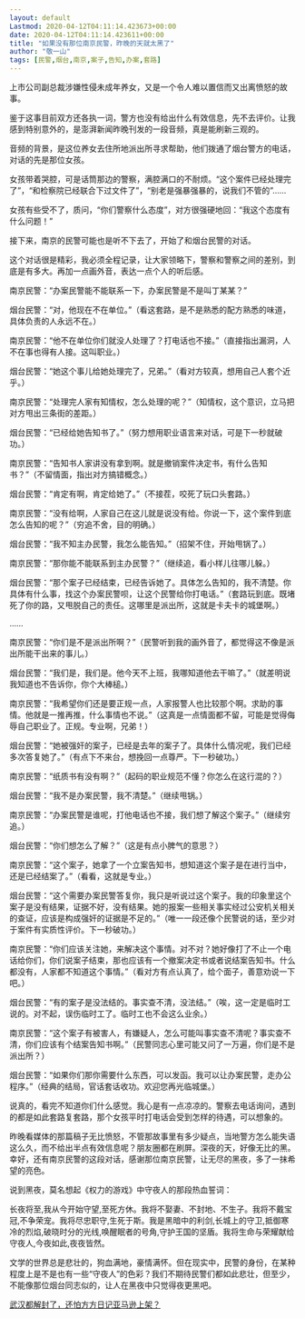 ```yaml
---
layout: default
Lastmod: 2020-04-12T04:11:14.423673+00:00
date: 2020-04-12T04:11:14.423611+00:00
title: "如果没有那位南京民警，昨晚的天就太黑了"
author: "敬一山"
tags: [民警,烟台,南京,案子,告知,办案,套路]
---
```


上市公司副总裁涉嫌性侵未成年养女，又是一个令人难以置信而又出离愤怒的故事。

鉴于这事目前双方还各执一词，警方也没有给出什么有效信息，先不去评价。让我感到特别意外的，是澎湃新闻昨晚刊发的一段音频，真是能刷新三观的。

音频的背景，是这位养女去住所地派出所寻求帮助，他们拨通了烟台警方的电话，对话的先是那位女孩。

女孩带着哭腔，可是话筒那边的警察，满腔满口的不耐烦。“这个案件已经处理完了”，“和检察院已经联合下过文件了”，“别老是强暴强暴的，说我们不管的”……

女孩有些受不了，质问，“你们警察什么态度”，对方很强硬地回：“我这个态度有什么问题！”

接下来，南京的民警可能也是听不下去了，开始了和烟台民警的对话。

  

这个对话很是精彩，我必须全程记录，让大家领略下，警察和警察之间的差别，到底是有多大。再加一点画外音，表达一点个人的听后感。

南京民警：“办案民警能不能联系一下，办案民警是不是叫丁某某？”

烟台民警：“对，他现在不在单位。”（看这套路，是不是熟悉的配方熟悉的味道，具体负责的人永远不在。）

南京民警：“他不在单位你们就没人处理了？打电话也不接。”（直接指出漏洞，人不在事也得有人接。这叫职业。）

烟台民警：“她这个事儿给她处理完了，兄弟。”（看对方较真，想用自己人套个近乎。）

南京民警：“处理完人家有知情权，怎么处理的呢？”（知情权，这个意识，立马把对方甩出三条街的差距。）

烟台民警：“已经给她告知书了。”（努力想用职业语言来对话，可是下一秒就破功。）

南京民警：“告知书人家讲没有拿到啊。就是撤销案件决定书，有什么告知书？”（不留情面，指出对方搞错概念。）

烟台民警：“肯定有啊，肯定给她了。”（不接茬，咬死了玩口头套路。）

南京民警：“没有给啊，人家自己在这儿就是说没有给。你说一下，这个案件到底怎么告知的呢？”（穷追不舍，目的明确。）

烟台民警：“我不知主办民警，我怎么能告知。”（招架不住，开始甩锅了。）

南京民警：“那你能不能联系到主办民警？”（继续追，看小样儿往哪儿躲。）

烟台民警：“那个案子已经结束，已经告诉她了。具体怎么告知的，我不清楚。你具体有什么事，找这个办案民警呗，让这个民警给你打电话。”（套路玩到底。既堵死了你的路，又甩脱自己的责任。这哪里是派出所，这就是卡夫卡的城堡啊。）

……

  

南京民警：“你们是不是派出所啊？”（民警听到我的画外音了，都觉得这不像是派出所能干出来的事儿。）

烟台民警：“我们是，我们是。他今天不上班，我哪知道他去干嘛了。”（就差明说我知道也不告诉你，你个大棒槌。）

南京民警：“我希望你们还是要正规一点，人家报警人也比较那个啊。求助的事情。他就是一推再推，什么事情也不说。”（这真是一点情面都不留，可能是觉得侮辱自己职业了。正规。专业啊，兄弟！）

烟台民警：“她被强奸的案子，已经是去年的案子了。具体什么情况呢，我们已经多次答复她了。”（有点下不来台，想挽回一点尊严。下一秒破功。）

南京民警：“纸质书有没有啊？”（起码的职业规范不懂？你怎么在这行混的？）

烟台民警：“我不是办案民警，我不清楚。”（继续甩锅。）

南京民警：“办案民警是谁呢，打他电话也不接，我们想了解这个案子。”（继续穷追。）

烟台民警：“你们想怎么了解？”（这是有点小脾气的意思？）

南京民警：“这个案子，她拿了一个立案告知书，想知道这个案子是在进行当中，还是已经结案了。”（看看，这就是专业。）

烟台民警：“这个需要办案民警答复你，我只是听说过这个案子。我的印象里这个案子是没有结果，证据不好，没有结果。她的报案一些相关事实经过公安机关相关的查证，应该是构成强奸的证据是不足的。”（唯一一段还像个民警说的话，至少对于案件有实质性评价。下一秒破功。）

南京民警：“你们应该关注她，来解决这个事情。对不对？她好像打了不止一个电话给你们，你们说案子结束，那也应该有一个撤案决定书或者说结案告知书。什么都没有，人家都不知道这个事情。”（看对方有点认真了，给个面子，善意劝说一下吧。）

烟台民警：“有的案子是没法结的。事实查不清，没法结。”（唉，这一定是临时工说的。对不起，误伤临时工了。临时工也不会这么业余。）

南京民警：“这个案子有被害人，有嫌疑人，怎么可能叫事实查不清呢？事实查不清，你们应该有个结案告知书啊。”（民警同志心里可能又问了一万遍，你们是不是派出所？）

烟台民警：“如果你们那你需要什么东西，可以发函。我可以让办案民警，走办公程序。”（经典的结局，官话套话收功。欢迎您再光临城堡。）

说真的，看完不知道你们什么感觉。我心是有一点凉凉的。警察去电话询问，遇到的都是如此套路复套路，那个女孩平时打电话会受到怎样的待遇，可以想象的。

昨晚看媒体的那篇稿子无比愤怒，不管那故事里有多少疑点，当地警方怎么能失语这么久，而不给出半点有效信息呢？朋友圈都在刷屏。深夜的天，好像无比的黑。幸好，还有南京民警的这段对话，感谢那位南京民警，让无尽的黑夜，多了一抹希望的亮色。

说到黑夜，莫名想起《权力的游戏》中守夜人的那段热血誓词：

长夜将至,我从今开始守望,至死方休。我将不娶妻、不封地、不生子。我将不戴宝冠,不争荣宠。我将尽忠职守,生死于斯。我是黑暗中的利剑,长城上的守卫,抵御寒冷的烈焰,破晓时分的光线,唤醒眠者的号角,守护王国的坚盾。我将生命与荣耀献给守夜人,今夜如此,夜夜皆然。

文学的世界总是悲壮的，狗血满地，豪情满怀。但在现实中，民警的身份，在某种程度上是不是也有一些“守夜人”的色彩？我们不期待民警们都如此悲壮，但至少，不能像那位烟台同志似的，让人在黑夜中只觉得夜更黑吧。

  

[武汉都解封了，还怕方方日记亚马逊上架？](http://mp.weixin.qq.com/s?__biz=MzU3MDQyMzIzMw==&mid=2247484337&idx=1&sn=7d9b77ac2c5c57c60f3fdca227659284&chksm=fceee11fcb9968093a9581350a906cc93828930add5405fc871e0720f02d095fd729e7ba9465&scene=21#wechat_redirect)

